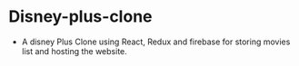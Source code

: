 # Disney-plus-clone

   * A disney Plus Clone using React, Redux and firebase for storing movies list and hosting the website.
